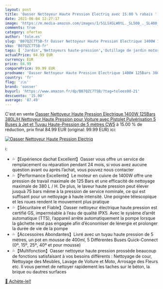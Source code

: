 ```yaml
---
layout: post
title: 'Oasser Nettoyeur Haute Pression Electriq avec 15.00 % rabais '
date: 2021-06-04 12:27:17
image: 'https://m.media-amazon.com/images/I/51LSXGLW0tL._SL500_._SL400_.jpg'
comments: true
category: ofertas
author: 'tole.es'
slug: 'B07QZC7TSB-fr Oasser Nettoyeur Haute Pression Electrique 1400W 125Bars...'
sku: 'B07QZC7TSB-fr'
tags: [ 'Jardin','Nettoyeurs haute-pression','Outillage de jardin motorisé','Tondeuses et outillage de jardin motorisé','oasser', ]
actualPrice: 84.99 EUR
currency: EUR
price: 84.99
comparePrice: 99.99 EUR
prodname: 'Oasser Nettoyeur Haute Pression Electrique 1400W 125Bars 380L/H Nettoyeur Haute Pression pour Voiture avec Pistolet Pulvérisation 5 Buses à Jet et Tuyau Haute-Pression de 5 mètres CW5'
country: 'fr'
flag: '🇫🇷'
brand: 'oasser'
buyurl: 'https://www.amazon.fr/dp/B07QZC7TSB/?tag=tolees0d-21'
descuento: '15.00'
average: '87.49'
---
```


C'est en vente [Oasser Nettoyeur Haute Pression Electrique 1400W 125Bars 380L/H Nettoyeur Haute Pression pour Voiture avec Pistolet Pulvérisation 5 Buses à Jet et Tuyau Haute-Pression de 5 mètres CW5](https://www.amazon.fr/dp/B07QZC7TSB/?tag=tolees0d-21)  à  15.00 % de réduction, prix final  84.99 EUR (original: 99.99 EUR) ici:

[![Oasser Nettoyeur Haute Pression Electriq](https://m.media-amazon.com/images/I/51LSXGLW0tL._SL500_._SL400_.jpg)](https://www.amazon.fr/dp/B07QZC7TSB/?tag=tolees0d-21)

ℹ️:

- 💦【Expérience dachat Excellent】Oasser vous offre un service de remplacement ou réparation pendant 24 mois, si vous avez aucune question avant ou après l’achat, vous pouvez nous contacter
- 💦【Performance Excellente】Le moteur en cuivre de 1400W offre une pression de travail maximale de 125 Bars et une efficacité de nettoyage maximale de 380 L / H. De plus, le laveur haute pression peut élever jusquà 75 bars même à la pression de service nominale, ce qui est suffisant pour un nettoyage à haute intensité. Une poignée télescopique et les roues rendent le mouvement plus pratique
- 💦【Sécuritaire et Fiable】Oasser nettoyeur électrique haute pression est certifié GS, imperméable à l’eau de qualité IPX5. Avec le sysème d’arrêt automatique (TTS), l’appareil arrête automatiquement la pompe lorsque la gâchette nest pas engagée afin d’économiser de lénergie et prolonger la durée de vie de la pompe
- 💦【Accessoires Abondantes】Livré avec un tuyau haute pression de 5 mètres, un pot en mousse de 400ml, 5 Différentes Buses Quick-Connect (0º, 15º, 25º, 40º et pour mousse)
- 💦【Multifonction】Oasser nettoyeur haute pression prossède beaucoup de fonctions satisfaisant à vos besoins différents : Nettoyage de cour, Nettoyage des Meubles, Lavage de Voiture et Moto, Arrosage des Fleurs etc. Il vous permet de nettoyer rapidement les taches sur le béton, la brique ou dautres surfaces

[🛒 Achète-le!!](https://www.amazon.fr/dp/B07QZC7TSB/?tag=tolees0d-21)
